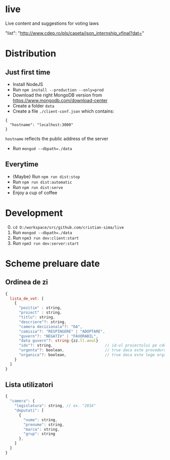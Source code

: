 # live
Live content and suggestions for voting laws


"list": "http://www.cdep.ro/pls/caseta/json_internship_vfinal?dat="

# Distribution

## Just first time
- Install NodeJS
- Run `npm install --production --only=prod`
- Download the right MongoDB version from https://www.mongodb.com/download-center
- Create a folder `data`
- Create a file `./client-conf.json` which contains:
```
{
  "hostname": "localhost:3000"
}
```
`hostname` reflects the public address of the server

- Run `mongod --dbpath=./data`

## Everytime

- {Maybe} Run `npm run dist:stop`
- Run `npm run dist:automatic`
- Run `npm run dist:serve`
- Enjoy a cup of coffee

# Development

0. `cd D:/workspace/src/github.com/cristian-sima/live`
1. Run `mongod --dbpath=./data`
2. Run `npm3 run dev:client:start`
3. Run `npm3 run dev:server:start`


# Scheme preluare date

## Ordinea de zi

```js
{
  lista_de_vot: [
    {
      "pozitie" : string,
      "proiect" : string,
      "titlu": string,
      "descriere"?: string,
      "camera decizionala"?: "DA",
      "comisia"?: "RESPINGERE" | "ADOPTARE",
      "guvern"?: "NEGATIV" | "FAVORABIL",
      "data guvern"?: string:{zz.ll.anul}
      "idx"?: string,                       // id-ul proiectului pe cdep.ro
      "urgenta"?: boolean,                  // true daca este procedura de urgenta
      "organica"?: boolean,                 // true daca este lege organica,
    }
  ]  
}
```

## Lista utilizatori

```js
{
  "camera": {
    "legislatura": string, // ex. "2016"
    "deputati": [
      {
        "nume": string,
        "prenume": string,
        "marca": string,
        "grup": string
      },
    ]
  }
}
```
